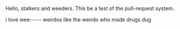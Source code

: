 Hello, stalkers and weeders. This be a test of the pull-request system.



i love wee----- weirdos like the weirdo who made drugs dug
